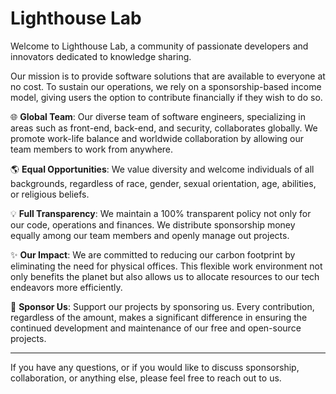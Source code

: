 # Lighthouse Lab

Welcome to Lighthouse Lab, a community of passionate developers and innovators dedicated to knowledge sharing. 

Our mission is to provide software solutions that are available to everyone at no cost. To sustain our operations, we rely on a sponsorship-based income model, giving users the option to contribute financially if they wish to do so.

🌐 **Global Team**: Our diverse team of software engineers, specializing in areas such as front-end, back-end, and security, collaborates globally. We promote work-life balance and worldwide collaboration by allowing our team members to work from anywhere.

🌎 **Equal Opportunities**: We value diversity and welcome individuals of all backgrounds, regardless of race, gender, sexual orientation, age, abilities, or religious beliefs.

💡 **Full Transparency**: We maintain a 100% transparent policy not only for our code, operations and finances. We distribute sponsorship money equally among our team members and openly manage out projects.

✨ **Our Impact**: We are committed to reducing our carbon footprint by eliminating the need for physical offices. This flexible work environment not only benefits the planet but also allows us to allocate resources to our tech endeavors more efficiently.

🙏 **Sponsor Us**: Support our projects by sponsoring us. Every contribution, regardless of the amount, makes a significant difference in ensuring the continued development and maintenance of our free and open-source projects.

---

If you have any questions, or if you would like to discuss sponsorship, collaboration, or anything else, please feel free to reach out to us.